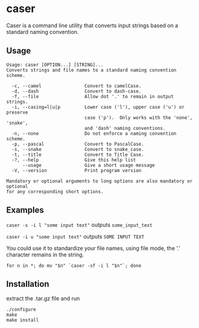 # caser

Caser is a command line utility that converts input strings based on a standard naming convention. 

## Usage
```
Usage: caser [OPTION...] [STRING]...
Converts strings and file names to a standard naming convention scheme.

  -c, --camel                Convert to camelCase.
  -d, --dash                 Convert to dash-case.
  -f, --file                 Allow dot '.' to remain in output strings.
  -i, --casing=l|u|p         Lower case ('l'), upper case ('u') or preserve
                             case ('p').  Only works with the 'none', 'snake',
                             and 'dash' naming conventions.
  -n, --none                 Do not enforce a naming convention scheme.
  -p, --pascal               Convert to PascalCase.
  -s, --snake                Convert to snake_case.
  -t, --title                Convert to Title Case.
  -?, --help                 Give this help list
      --usage                Give a short usage message
  -V, --version              Print program version

Mandatory or optional arguments to long options are also mandatory or optional
for any corresponding short options.
```

## Examples

`caser -s -i l "some input text"` outputs `some_input_text`

`caser -i u "some input text"` outputs `SOME INPUT TEXT`

You could use it to standardize your file names, using file mode, the '.' character remains in the string.

```for n in *; do mv "$n" `caser -sf -i l "$n"`; done```

## Installation

extract the .tar.gz file and run 

```
./configure
make
make install
```
